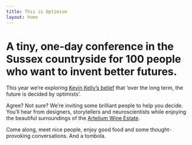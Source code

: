 ```yaml
---
title: This is Optimism
layout: home
---
```


# A tiny, one-day conference in the Sussex countryside for 100 people who want to invent better futures.

This year we’re exploring [Kevin Kelly’s belief](https://x.com/kevin2kelly/status/459723553642778624?lang=en-GB) that ‘over the long term, the future is decided by optimists’.

Agree? Not sure? We’re inviting some brilliant people to help you decide. You’ll hear from designers, storytellers and neuroscientists while enjoying the beautiful surroundings of the [Artelium Wine Estate](https://www.artelium.com/). 

Come along, meet nice people, enjoy good food and some thought-provoking conversations. And a tombola.
